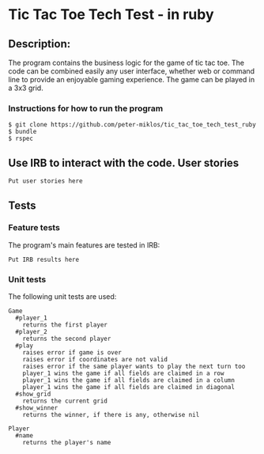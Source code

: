 Tic Tac Toe Tech Test - in ruby
=================

Description:
-------
The program contains the business logic for the game of tic tac toe. The code can be combined easily any user interface, whether web or command line to provide an enjoyable gaming experience. The game can be played in a 3x3 grid.

### Instructions for how to run the program

```
$ git clone https://github.com/peter-miklos/tic_tac_toe_tech_test_ruby
$ bundle
$ rspec
```
Use IRB to interact with the code.
User stories
-------
```
Put user stories here
```

Tests
-------
### Feature tests
The program's main features are tested in IRB:
```
Put IRB results here
```
### Unit tests
The following unit tests are used:
```
Game
  #player_1
    returns the first player
  #player_2
    returns the second player
  #play
    raises error if game is over
    raises error if coordinates are not valid
    raises error if the same player wants to play the next turn too
    player_1 wins the game if all fields are claimed in a row
    player_1 wins the game if all fields are claimed in a column
    player_1 wins the game if all fields are claimed in diagonal
  #show_grid
    returns the current grid
  #show_winner
    returns the winner, if there is any, otherwise nil

Player
  #name
    returns the player's name

```
